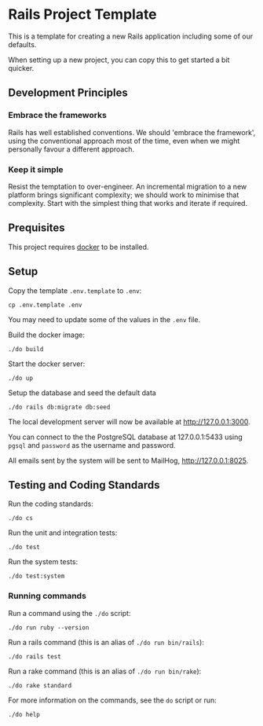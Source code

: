 # Rails Project Template

This is a template for creating a new Rails application including some of our
defaults.

When setting up a new project, you can copy this to get started a bit quicker.

## Development Principles

### Embrace the frameworks
Rails has well established conventions. We should 'embrace the framework',
using the conventional approach most of the time, even when we might personally
favour a different approach.

### Keep it simple
Resist the temptation to over-engineer. An incremental migration to a new
platform brings significant complexity; we should work to minimise that
complexity. Start with the simplest thing that works and iterate if required.

## Prequisites

This project requires [docker](https://www.docker.com/) to be installed.

## Setup

Copy the template `.env.template` to `.env`:
```shell
cp .env.template .env
```
You may need to update some of the values in the `.env` file.

Build the docker image:
```shell
./do build
```

Start the docker server:
```shell
./do up
```

Setup the database and seed the default data
```shell
./do rails db:migrate db:seed
```

The local development server will now be available at http://127.0.0.1:3000.

You can connect to the the PostgreSQL database at 127.0.0.1:5433 using `pgsql`
and `password` as the username and password.

All emails sent by the system will be sent to MailHog, http://127.0.0.1:8025.

## Testing and Coding Standards

Run the coding standards:
```shell
./do cs
```

Run the unit and integration tests:
```shell
./do test
```

Run the system tests:
```
./do test:system
```

### Running commands

Run a command using the `./do` script:
```shell
./do run ruby --version
```

Run a rails command (this is an alias of `./do run bin/rails`):
```shell
./do rails test
```

Run a rake command (this is an alias of `./do run bin/rake`):
```shell
./do rake standard
```

For more information on the commands, see the `do` script or run:
```shell
./do help
```